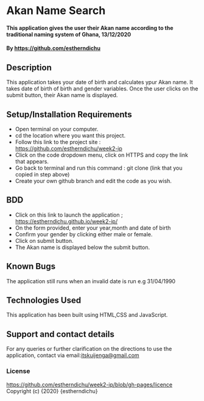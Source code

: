 # Akan Name Search
#### This application gives the user their Akan name according to the traditional naming system of Ghana, 13/12/2020
#### By https://github.com/estherndichu
## Description
This application takes your date of birth and calculates  ypur Akan name. It takes date of birth of birth and gender variables. Once the user clicks on the submit button, their Akan name is displayed.
## Setup/Installation Requirements
* Open terminal on your computer.
* cd the location where you want this project.
* Follow this link to the project site : https://github.com/estherndichu/week2-ip
* Click on the code dropdown menu, click on HTTPS and copy the link that appears.
* Go back to terminal and run this command : git clone (link that you copied in step above)
* Create your own github branch and edit the code as you wish.
## BDD
* Click on this link to launch the application ; https://estherndichu.github.io/week2-ip/
* On the form provided, enter your year,month and date of birth
* Confirm your gender by clicking either male or female.
* Click on submit button.
* The Akan name is displayed below the submit button.
## Known Bugs
The application still runs when an invalid date is run e.g 31/04/1990
## Technologies Used
This application has been built using HTML,CSS and JavaScript.
## Support and contact details
For any queries or further clarification on the directions to use the application, contact via email:itskuijenga@gmail.com
### License
https://github.com/estherndichu/week2-ip/blob/gh-pages/licence
Copyright (c) {2020} {estherndichu}
  